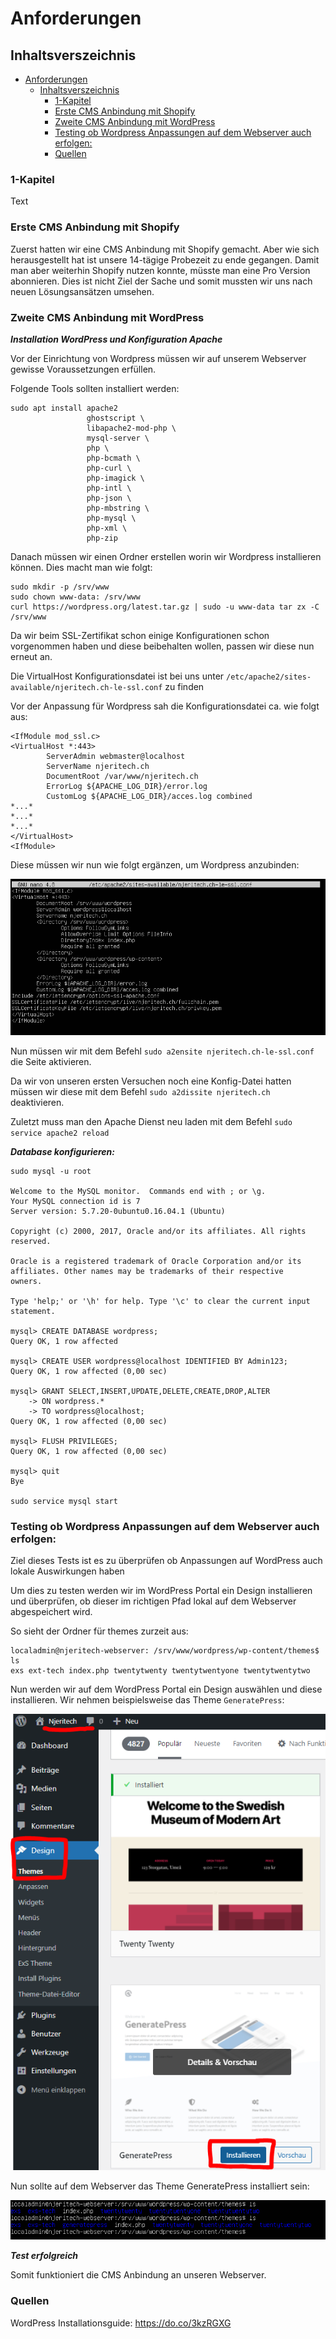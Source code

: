 # Anforderungen

## Inhaltsverszeichnis
- [Anforderungen](#anforderungen)
  - [Inhaltsverszeichnis](#inhaltsverszeichnis)
    - [1-Kapitel](#1-kapitel)
    - [Erste CMS Anbindung mit Shopify](#erste-cms-anbindung-mit-shopify)
    - [Zweite CMS Anbindung mit WordPress](#zweite-cms-anbindung-mit-wordpress)
    - [Testing ob Wordpress Anpassungen auf dem Webserver auch erfolgen:](#testing-ob-wordpress-anpassungen-auf-dem-webserver-auch-erfolgen)
    - [Quellen](#quellen)

### 1-Kapitel 
Text

### Erste CMS Anbindung mit Shopify
Zuerst hatten wir eine CMS Anbindung mit Shopify gemacht. Aber wie sich herausgestellt hat ist unsere 14-tägige Probezeit zu ende gegangen. Damit man aber weiterhin Shopify nutzen konnte, müsste man eine Pro Version abonnieren. Dies ist nicht Ziel der Sache und somit mussten wir uns nach neuen Lösungsansätzen umsehen.

### Zweite CMS Anbindung mit WordPress

***Installation WordPress und Konfiguration Apache***

Vor der Einrichtung von Wordpress müssen wir auf unserem Webserver gewisse Voraussetzungen erfüllen.

Folgende Tools sollten installiert werden:

```
sudo apt install apache2
                 ghostscript \
                 libapache2-mod-php \
                 mysql-server \
                 php \
                 php-bcmath \
                 php-curl \
                 php-imagick \
                 php-intl \
                 php-json \
                 php-mbstring \
                 php-mysql \
                 php-xml \
                 php-zip
```

Danach müssen wir einen Ordner erstellen worin wir Wordpress installieren können. Dies macht man wie folgt:

```
sudo mkdir -p /srv/www
sudo chown www-data: /srv/www
curl https://wordpress.org/latest.tar.gz | sudo -u www-data tar zx -C /srv/www
```

Da wir beim SSL-Zertifikat schon einige Konfigurationen schon vorgenommen haben und diese beibehalten wollen, passen wir diese nun erneut an.

Die VirtualHost Konfigurationsdatei ist bei uns unter ```/etc/apache2/sites-available/njeritech.ch-le-ssl.conf``` zu finden

Vor der Anpassung für Wordpress sah die Konfigurationsdatei ca. wie folgt aus:

```
<IfModule mod_ssl.c>
<VirtualHost *:443>
        ServerAdmin webmaster@localhost
        ServerName njeritech.ch
        DocumentRoot /var/www/njeritech.ch
        ErrorLog ${APACHE_LOG_DIR}/error.log
        CustomLog ${APACHE_LOG_DIR}/acces.log combined
*...*
*...*
*...*
</VirtualHost>
<IfModule>
```

Diese müssen wir nun wie folgt ergänzen, um Wordpress anzubinden:

![VH-Konfig-WP](images/VH-Konfig-WP.PNG)

Nun müssen wir mit dem Befehl ``sudo a2ensite njeritech.ch-le-ssl.conf`` die Seite aktivieren.

Da wir von unseren ersten Versuchen noch eine Konfig-Datei hatten müssen wir diese mit dem Befehl ``sudo a2dissite njeritech.ch`` deaktivieren.

Zuletzt muss man den Apache Dienst neu laden mit dem Befehl ``sudo service apache2 reload``

***Database konfigurieren:***

```
sudo mysql -u root

Welcome to the MySQL monitor.  Commands end with ; or \g.
Your MySQL connection id is 7
Server version: 5.7.20-0ubuntu0.16.04.1 (Ubuntu)

Copyright (c) 2000, 2017, Oracle and/or its affiliates. All rights reserved.

Oracle is a registered trademark of Oracle Corporation and/or its
affiliates. Other names may be trademarks of their respective
owners.

Type 'help;' or '\h' for help. Type '\c' to clear the current input statement.

mysql> CREATE DATABASE wordpress;
Query OK, 1 row affected

mysql> CREATE USER wordpress@localhost IDENTIFIED BY Admin123;
Query OK, 1 row affected (0,00 sec)

mysql> GRANT SELECT,INSERT,UPDATE,DELETE,CREATE,DROP,ALTER
    -> ON wordpress.*
    -> TO wordpress@localhost;
Query OK, 1 row affected (0,00 sec)

mysql> FLUSH PRIVILEGES;
Query OK, 1 row affected (0,00 sec)

mysql> quit
Bye

sudo service mysql start
```

### Testing ob Wordpress Anpassungen auf dem Webserver auch erfolgen:

Ziel dieses Tests ist es zu überprüfen ob Anpassungen auf WordPress auch lokale Auswirkungen haben

Um dies zu testen werden wir im WordPress Portal ein Design installieren und überprüfen, ob dieser im richtigen Pfad lokal auf dem Webserver abgespeichert wird.

So sieht der Ordner für themes zurzeit aus:

```
localadmin@njeritech-webserver: /srv/www/wordpress/wp-content/themes$ ls
exs ext-tech index.php twentytwenty twentytwentyone twentytwentytwo
```

Nun werden wir auf dem WordPress Portal ein Design auswählen und diese installieren. Wir nehmen beispielsweise das Theme ``GeneratePress``:

![Theme-Installation](images/Theme-installation.PNG)

Nun sollte auf dem Webserver das Theme GeneratePress installiert sein:

![Check-Theme](images/Check-Theme.PNG)

***Test erfolgreich***

Somit funktioniert die CMS Anbindung an unseren Webserver.

### Quellen

WordPress Installationsguide: https://do.co/3kzRGXG
